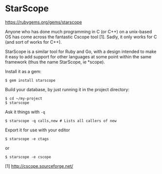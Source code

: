 StarScope
=========

https://rubygems.org/gems/starscope

Anyone who has done much programming in C (or C++) on a unix-based OS has come
across the fantastic Cscope tool [1]. Sadly, it only works for C (and sort of
works for C++).

StarScope is a similar tool for Ruby and Go, with a design intended to make it
easy to add support for other languages at some point within the same framework
(thus the name StarScope, ie \*scope).

Install it as a gem:
```
$ gem install starscope
```

Build your database, by just running it in the project directory:
```
$ cd ~/my-project
$ starscope
```

Ask it things with `-q`
```
$ starscope -q calls,new # Lists all callers of new
```

Export it for use with your editor
```
$ starscope -e ctags
```
or
```
$ starscope -e cscope
```

[1] http://cscope.sourceforge.net/
